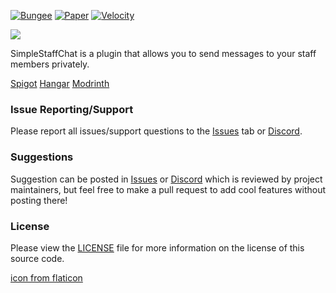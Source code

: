 [![Bungee](https://github.com/RefracDevelopment/SimpleStaffChat/actions/workflows/bungee.yml/badge.svg)](https://github.com/RefracDevelopment/SimpleStaffChat/actions/workflows/bungee.yml) [![Paper](https://github.com/RefracDevelopment/SimpleStaffChat/actions/workflows/paper.yml/badge.svg)](https://github.com/RefracDevelopment/SimpleStaffChat/actions/workflows/paper.yml) [![Velocity](https://github.com/RefracDevelopment/SimpleStaffChat/actions/workflows/velocity.yml/badge.svg)](https://github.com/RefracDevelopment/SimpleStaffChat/actions/workflows/velocity.yml)

![](https://i.imgur.com/9n13hxp.png)

SimpleStaffChat is a plugin that allows you to send messages to your staff members privately.

[Spigot](https://www.spigotmc.org/resources/91883/) [Hangar](https://hangar.papermc.io/RefracDevelopment/SimpleStaffChat) [Modrinth](https://modrinth.com/plugin/simplestaffchat)

### Issue Reporting/Support

Please report all issues/support questions to the [Issues](https://github.com/RefracDevelopment/SimpleStaffChat2/issues)
tab or [Discord](https://discord.gg/EFeSKPg739).

### Suggestions

Suggestion can be posted in [Issues](https://github.com/RefracDevelopment/SimpleStaffChat2/issues)
or [Discord](https://discord.gg/EFeSKPg739) which is reviewed by project maintainers, but feel free to make a pull
request to add cool features without posting there!

### License

Please view the [LICENSE](LICENSE) file for more information on the license of this source code.

[icon from flaticon](https://www.flaticon.com/)
